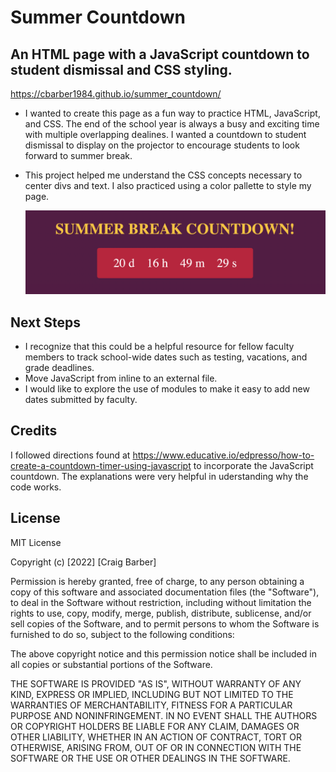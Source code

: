 # Summer Countdown


## An HTML page with a JavaScript countdown to student dismissal and CSS styling.

https://cbarber1984.github.io/summer_countdown/

- I wanted to create this page as a fun way to practice HTML, JavaScript, and CSS. The end of the school year is always a busy and exciting time with multiple overlapping dealines. I wanted a countdown to student dismissal to display on the projector to encourage students to look forward to summer break.
- This project helped me understand the CSS concepts necessary to center divs and text. I also practiced using a color pallette to style my page.

  
   ![screenshot of page](assets/images/screenshot.png)
   
## Next Steps
- I recognize that this could be a helpful resource for fellow faculty members to track school-wide dates such as testing, vacations, and grade deadlines.
- Move JavaScript from inline to an external file.
- I would like to explore the use of modules to make it easy to add new dates submitted by faculty.

## Credits


I followed directions found at https://www.educative.io/edpresso/how-to-create-a-countdown-timer-using-javascript to incorporate the JavaScript countdown. The explanations were very helpful in uderstanding why the code works.


## License


MIT License

Copyright (c) [2022] [Craig Barber]

Permission is hereby granted, free of charge, to any person obtaining a copy
of this software and associated documentation files (the "Software"), to deal
in the Software without restriction, including without limitation the rights
to use, copy, modify, merge, publish, distribute, sublicense, and/or sell
copies of the Software, and to permit persons to whom the Software is
furnished to do so, subject to the following conditions:

The above copyright notice and this permission notice shall be included in all
copies or substantial portions of the Software.

THE SOFTWARE IS PROVIDED "AS IS", WITHOUT WARRANTY OF ANY KIND, EXPRESS OR
IMPLIED, INCLUDING BUT NOT LIMITED TO THE WARRANTIES OF MERCHANTABILITY,
FITNESS FOR A PARTICULAR PURPOSE AND NONINFRINGEMENT. IN NO EVENT SHALL THE
AUTHORS OR COPYRIGHT HOLDERS BE LIABLE FOR ANY CLAIM, DAMAGES OR OTHER
LIABILITY, WHETHER IN AN ACTION OF CONTRACT, TORT OR OTHERWISE, ARISING FROM,
OUT OF OR IN CONNECTION WITH THE SOFTWARE OR THE USE OR OTHER DEALINGS IN THE
SOFTWARE.
